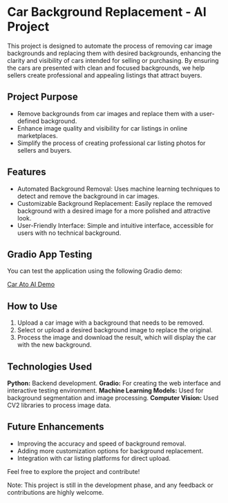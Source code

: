# Car Background Replacement - AI Project
This project is designed to automate the process of removing car image backgrounds and replacing them with desired backgrounds, enhancing the clarity and visibility of cars intended for selling or purchasing. By ensuring the cars are presented with clean and focused backgrounds, we help sellers create professional and appealing listings that attract buyers.

## Project Purpose
- Remove backgrounds from car images and replace them with a user-defined background.
- Enhance image quality and visibility for car listings in online marketplaces.
- Simplify the process of creating professional car listing photos for sellers and buyers.

## Features
- Automated Background Removal: Uses machine learning techniques to detect and remove the background in car images.
- Customizable Background Replacement: Easily replace the removed background with a desired image for a more polished and attractive look.
- User-Friendly Interface: Simple and intuitive interface, accessible for users with no technical background.

## Gradio App Testing
You can test the application using the following Gradio demo:

[Car Ato AI Demo](https://huggingface.co/spaces/javaidiqbal32/carauto-ai) 

## How to Use
1. Upload a car image with a background that needs to be removed.
2. Select or upload a desired background image to replace the original.
3. Process the image and download the result, which will display the car with the new background.

## Technologies Used
**Python:** Backend development.
**Gradio:** For creating the web interface and interactive testing environment.
**Machine Learning Models:** Used for background segmentation and image processing.
**Computer Vision:** Used CV2 libraries to process image data.

## Future Enhancements
- Improving the accuracy and speed of background removal.
- Adding more customization options for background replacement.
- Integration with car listing platforms for direct upload.


Feel free to explore the project and contribute!


Note: This project is still in the development phase, and any feedback or contributions are highly welcome.
